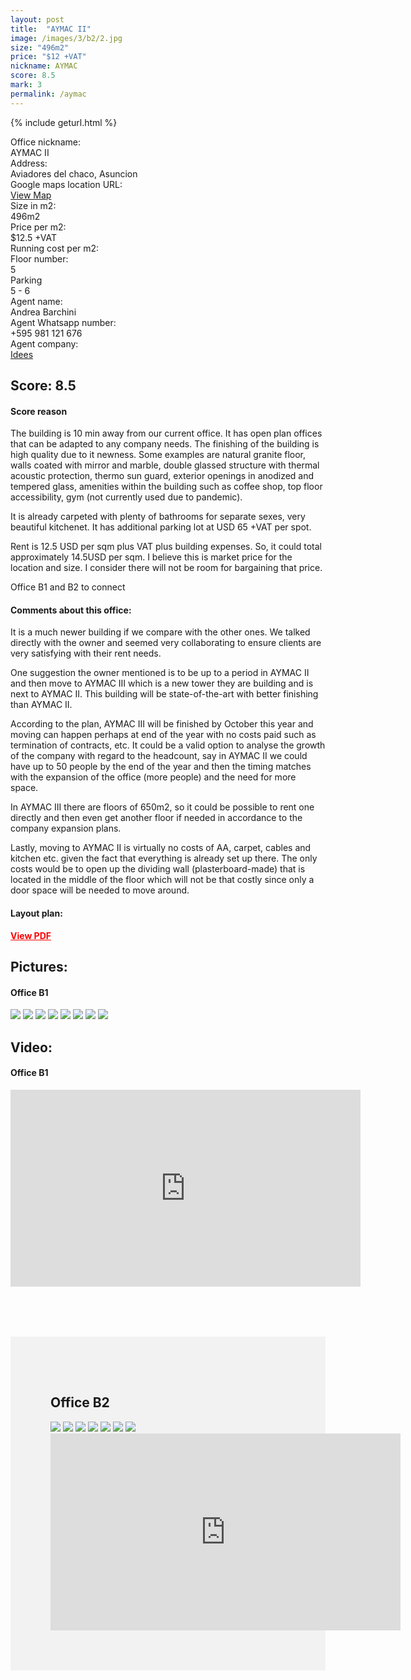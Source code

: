 ```yaml
---
layout: post
title:  "AYMAC II"
image: /images/3/b2/2.jpg
size: "496m2"
price: "$12 +VAT"
nickname: AYMAC
score: 8.5
mark: 3
permalink: /aymac
---
```

{% include geturl.html %}
<div class="office-info-grid">
    <div>Office nickname:</div>
    <div>AYMAC II</div>
    <div>Address:</div>
    <div>Aviadores del chaco, Asuncion</div>
    <div>Google maps location URL:</div>
    <div><a href="https://goo.gl/maps/HYBej1cdDY8GSjpb9" target="_blank" rel="noopener noreferrer">View Map</a></div>
    <div>Size in m2:</div>
    <div>496m2</div>
    <div>Price per m2:</div>
    <div>$12.5 +VAT</div>
    <div>Running cost per m2:</div>
    <div></div>
    <div>Floor number:</div>
    <div>5</div>
    <div>Parking</div>
    <div>5 - 6</div>
    <div>Agent name:</div>
    <div>Andrea Barchini</div>
    <div>Agent Whatsapp number:</div>
    <div>+595 981 121 676</div>
    <div>Agent company:</div>
    <div><a href="https://www.idees.com.py" target="_blank" rel="noopener noreferrer">Idees</a></div>
</div>

## Score: 8.5

#### Score reason

The building is 10 min away from our current office. It has open plan offices that can be adapted to any company needs. The finishing of the building is high quality due to it newness. Some examples are natural granite floor, walls coated with mirror and marble, double glassed structure with thermal acoustic protection, thermo sun guard, exterior openings in anodized and tempered glass, amenities within the building such as coffee shop, top floor accessibility, gym (not currently used due to pandemic). 

It is already carpeted with plenty of bathrooms for separate sexes, very beautiful kitchenet. It has additional parking lot at USD 65 +VAT per spot.

Rent is 12.5 USD per sqm plus VAT plus building expenses. So, it could total approximately 14.5USD per sqm. I believe this is market price for the location and size. I consider there will not be room for bargaining that price.

Office B1 and B2 to connect

#### Comments about this office:

It is a much newer building if we compare with the other ones. We talked directly with the owner and seemed very collaborating to ensure clients are very satisfying with their rent needs.

One suggestion the owner mentioned is to be up to a period in AYMAC II and then move to AYMAC III which is a new tower they are building and is next to AYMAC II.
This building will be state-of-the-art with better finishing than AYMAC II.

According to the plan, AYMAC III will be finished by October this year and moving can happen perhaps at end of the year with no costs paid such as termination of contracts, etc. It could be a valid option to analyse the growth of the company with regard to the headcount, say in AYMAC II we could have up to 50 people by the end of the year and then the timing matches with the expansion of the office (more people) and the need for more space. 

In AYMAC III there are floors of 650m2, so it could be possible to rent one directly and then even get another floor if needed in accordance to the company expansion plans.

Lastly, moving to AYMAC II is virtually no costs of AA, carpet, cables and kitchen etc. given the fact that everything is already set up there. The only costs would be to open up the dividing wall (plasterboard-made) that is located in the middle of the floor which will not be that costly since only a door space will be needed to move around. 



#### Layout plan:

 <object width="100%" height="800" type="application/pdf" data="{{ '/images/3/AYMAC.pdf' | prepend: SourceUrl }}">
    <p><a href="{{ '/images/3/AYMAC.pdf' | prepend: SourceUrl }}" target="_blank" rel="noreferrer noopener" style="color: red; font-weight: bold;">View PDF</a></p>
 </object>


## Pictures:

#### Office B1

<img src="{{ '/images/3/b1/1.jpg' | prepend: SourceUrl }}">

<img src="{{ '/images/3/b1/2.jpg' | prepend: SourceUrl }}">

<img src="{{ '/images/3/b1/3.jpg' | prepend: SourceUrl }}">

<img src="{{ '/images/3/b1/4.jpg' | prepend: SourceUrl }}">

<img src="{{ '/images/3/b1/5.jpg' | prepend: SourceUrl }}">

<img src="{{ '/images/3/b1/6.jpg' | prepend: SourceUrl }}">

<img src="{{ '/images/3/b1/7.jpg' | prepend: SourceUrl }}">

<img src="{{ '/images/3/b1/8.jpg' | prepend: SourceUrl }}">

## Video:

#### Office B1

<iframe width="560" height="315" src="https://www.youtube.com/embed/_-UNdIvvJT0" frameborder="0" allow="accelerometer; autoplay; clipboard-write; encrypted-media; gyroscope; picture-in-picture" allowfullscreen></iframe>


<div style="background-color: #f2f2f2; padding: 4rem; margin: 5rem 0;">


<h2>Office B2</h2>

<img src="{{ '/images/3/b2/1.jpg' | prepend: SourceUrl }}">

<img src="{{ '/images/3/b2/2.jpg' | prepend: SourceUrl }}">

<img src="{{ '/images/3/b2/3.jpg' | prepend: SourceUrl }}">

<img src="{{ '/images/3/b2/4.jpg' | prepend: SourceUrl }}">

<img src="{{ '/images/3/b2/5.jpg' | prepend: SourceUrl }}">

<img src="{{ '/images/3/b2/6.jpg' | prepend: SourceUrl }}">

<img src="{{ '/images/3/b2/7.jpg' | prepend: SourceUrl }}">


<iframe width="560" height="315" src="https://www.youtube.com/embed/NEh2LI0nWTw" frameborder="0" allow="accelerometer; autoplay; clipboard-write; encrypted-media; gyroscope; picture-in-picture" allowfullscreen></iframe>
</div>
